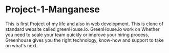 # Project-1-Manganese
This is first Project of my life and also in web development. This is clone of standard website called greenHouse.io. GreenHouse.io work on Whether you need to scale your team quickly or improve your hiring process, Greenhouse gives you the right technology, know-how and support to take on what's next.
